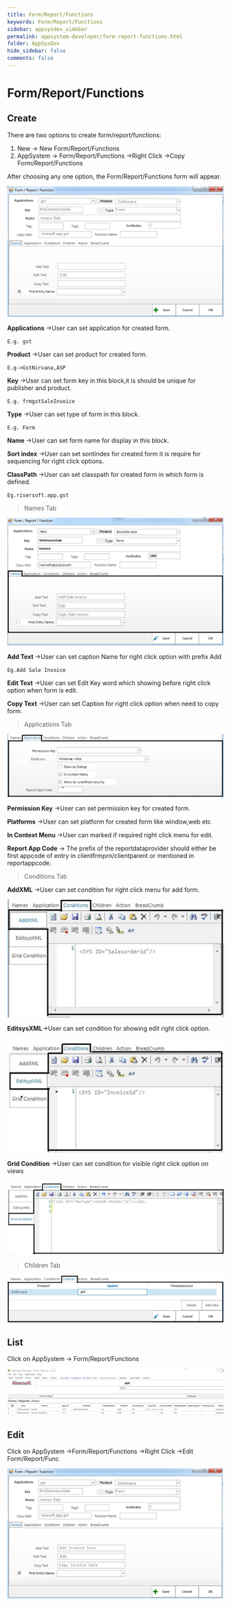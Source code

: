 ```yaml
---
title: Form/Report/Functions
keywords: Form/Report/Functions
sidebar: appsysdev_sidebar
permalink: appsystem-developer/form-report-functions.html
folder: AppSysDev
hide_sidebar: false
comments: false
---
```



# Form/Report/Functions

## Create

There are two options to create form/report/functions:
1.	New -> New Form/Report/Functions
2.	AppSystem -> Form/Report/Functions ->Right Click ->Copy Form/Report/Functions

After choosing any one option, the Form/Report/Functions form will appear.  

![](/images/form-report-function.jpg)

**Applications** ->User can set application for created form.

    E.g. gst

**Product** ->User can set product for created form.

    E.g->GstNirvana,ASP

**Key** ->User can set form key in this block,it is should be unique for publisher and product.

    E.g. frmgstSaleInvoice

**Type** ->User can set type of form in this block.

    E.g. Form

**Name** ->User can set form name for display in this block.

**Sort index** ->User can set sontindex for created form it is require for sequencing for right click options.

**ClassPath** ->User can set classpath for created form in which form is defined.

    Eg.risersoft.app.gst

>Names Tab

![](/images/namestab.jpg)

**Add Text** ->User can set caption Name for right click option with prefix Add

    Eg.Add Sale Invoice

**Edit Text** ->User can set Edit Key word which showing before right click option when form is edit.

**Copy Text** ->User can set Caption for right click option when need to copy form.

>Applications Tab

![](/images/applicationstab.jpg)

**Permission Key** ->User can set permission key for created form.

**Platforms** ->User can set platform for created form like window,web etc

**In Context Menu** ->User can marked if required right click menu for edit.

**Report App Code** -> The prefix of the reportdataprovider should either be first appcode of entry in clientfrmprn/clientparent or mentioned in reportappcode.

>Conditions Tab

**AddXML** ->User can set condition for right click menu for add form.

![](/images/AddXML.jpg)

**EditsysXML**->User can set condition for showing edit right click option.

![](/images/EditsysXML.jpg)

**Grid Condition** ->User can set condition for visible right click option on views

![](/images/formreportfunctiongridcondition.jpg)

>Children Tab

![](/images/formreportfunctionchildrentab.jpg)

## List

Click on AppSystem -> Form/Report/Functions

![](/images/formreportfunctionlist.jpg)

## Edit

Click on AppSystem ->Form/Report/Functions ->Right Click ->Edit Form/Report/Func

![](/images/editformreportfunction.jpg)
